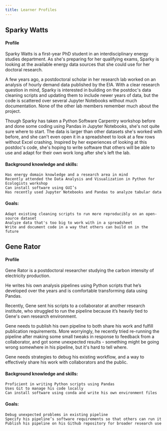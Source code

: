 ```yaml
---
title: Learner Profiles
---
```



## Sparky Watts

#### Profile

Sparky Watts is a first-year PhD student in an interdisciplinary energy studies department.
As she's preparing for her qualifying exams, Sparky is looking at the available energy
data sources that she could use for her doctoral research.

A few years ago, a postdoctoral scholar in her research lab worked on an analysis of hourly
demand data published by the EIA. With a clear research question in mind, Sparky is
interested in building on the postdoc's data cleaning scripts and updating them to
include newer years of data, but the code is scattered over several Jupyter Notebooks
without much documentation. None of the other lab members remember much about the
project.

Though Sparky has taken a Python Software Carpentry workshop before and done some coding
using Pandas in Jupyter Notebooks, she's not quite sure where to start. The data is
larger than other datasets she's worked with before, and she can't even open it in a
spreadsheet to look at a few rows without Excel crashing. Inspired by her experiences
of looking at this postdoc's code, she's hoping to write software that others will be
able to use and adapt for their own work long after she's left the lab.

#### Background knowledge and skills:

    Has energy domain knowledge and a research area in mind
    Recently attended the Data Analysis and Visualization in Python for Ecologists workshop
    Can install software using GUI’s
    Has recently used Jupyter Notebooks and Pandas to analyze tabular data

#### Goals:

    Adapt existing cleaning scripts to run more reproducibly on an open-source dataset
    Analyze data that's too big to work with in a spreadsheet
    Write and document code in a way that others can build on in the future

## Gene Rator

#### Profile

Gene Rator is a postdoctoral researcher studying the carbon intensity of electricity
production.

He writes his own analysis pipelines using Python scripts that he’s developed over the
years and is comfortable transforming data using Pandas.

Recently, Gene sent his scripts to a collaborator at another research institute, who
struggled to run the pipeline because it’s heavily tied to Gene's own research
environment.

Gene needs to publish his own pipeline to both share his work and fulfill publication
requirements. More worryingly, he recently tried re-running the pipeline after making
some small tweaks in response to feedback from a collaborator, and got some unexpected
results - something might be going wrong somewhere in his pipeline, but it's hard to
tell where.

Gene needs strategies to debug his existing workflow, and a way to effectively share his
work with collaborators and the public.

#### Background knowledge and skills:

    Proficient in writing Python scripts using Pandas
    Uses Git to manage his code locally
    Can install software using conda and write his own environment files

#### Goals:

    Debug unexpected problems in existing pipeline
    Specify his pipeline’s software requirements so that others can run it
    Publish his pipeline on his Github repository for broader research use

